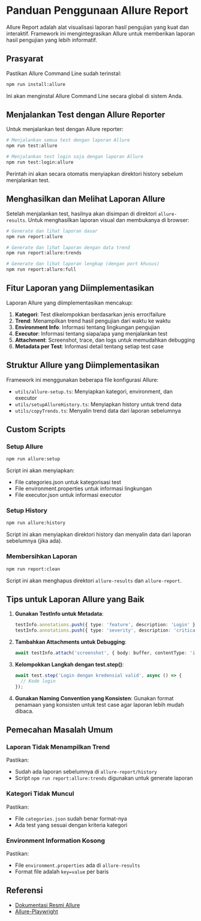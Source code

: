# Panduan Penggunaan Allure Report

Allure Report adalah alat visualisasi laporan hasil pengujian yang kuat dan interaktif. Framework ini mengintegrasikan Allure untuk memberikan laporan hasil pengujian yang lebih informatif.

## Prasyarat

Pastikan Allure Command Line sudah terinstal:

```bash
npm run install:allure
```

Ini akan menginstal Allure Command Line secara global di sistem Anda.

## Menjalankan Test dengan Allure Reporter

Untuk menjalankan test dengan Allure reporter:

```bash
# Menjalankan semua test dengan laporan Allure
npm run test:allure

# Menjalankan test login saja dengan laporan Allure
npm run test:login:allure
```

Perintah ini akan secara otomatis menyiapkan direktori history sebelum menjalankan test.

## Menghasilkan dan Melihat Laporan Allure

Setelah menjalankan test, hasilnya akan disimpan di direktori `allure-results`. Untuk menghasilkan laporan visual dan membukanya di browser:

```bash
# Generate dan lihat laporan dasar
npm run report:allure

# Generate dan lihat laporan dengan data trend
npm run report:allure:trends

# Generate dan lihat laporan lengkap (dengan port khusus)
npm run report:allure:full
```

## Fitur Laporan yang Diimplementasikan

Laporan Allure yang diimplementasikan mencakup:

1. **Kategori**: Test dikelompokkan berdasarkan jenis error/failure
2. **Trend**: Menampilkan trend hasil pengujian dari waktu ke waktu
3. **Environment Info**: Informasi tentang lingkungan pengujian
4. **Executor**: Informasi tentang siapa/apa yang menjalankan test
5. **Attachment**: Screenshot, trace, dan logs untuk memudahkan debugging
6. **Metadata per Test**: Informasi detail tentang setiap test case

## Struktur Allure yang Diimplementasikan

Framework ini menggunakan beberapa file konfigurasi Allure:

- `utils/allure-setup.ts`: Menyiapkan kategori, environment, dan executor
- `utils/setupAllureHistory.ts`: Menyiapkan history untuk trend data
- `utils/copyTrends.ts`: Menyalin trend data dari laporan sebelumnya

## Custom Scripts

### Setup Allure

```bash
npm run allure:setup
```

Script ini akan menyiapkan:
- File categories.json untuk kategorisasi test
- File environment.properties untuk informasi lingkungan
- File executor.json untuk informasi executor

### Setup History

```bash
npm run allure:history
```

Script ini akan menyiapkan direktori history dan menyalin data dari laporan sebelumnya (jika ada).

### Membersihkan Laporan

```bash
npm run report:clean
```

Script ini akan menghapus direktori `allure-results` dan `allure-report`.

## Tips untuk Laporan Allure yang Baik

1. **Gunakan TestInfo untuk Metadata**:
   ```typescript
   testInfo.annotations.push({ type: 'feature', description: 'Login' });
   testInfo.annotations.push({ type: 'severity', description: 'critical' });
   ```

2. **Tambahkan Attachments untuk Debugging**:
   ```typescript
   await testInfo.attach('screenshot', { body: buffer, contentType: 'image/png' });
   ```

3. **Kelompokkan Langkah dengan test.step()**:
   ```typescript
   await test.step('Login dengan kredensial valid', async () => {
     // Kode login
   });
   ```

4. **Gunakan Naming Convention yang Konsisten**:
   Gunakan format penamaan yang konsisten untuk test case agar laporan lebih mudah dibaca.

## Pemecahan Masalah Umum

### Laporan Tidak Menampilkan Trend

Pastikan:
- Sudah ada laporan sebelumnya di `allure-report/history`
- Script `npm run report:allure:trends` digunakan untuk generate laporan

### Kategori Tidak Muncul

Pastikan:
- File `categories.json` sudah benar format-nya
- Ada test yang sesuai dengan kriteria kategori

### Environment Information Kosong

Pastikan:
- File `environment.properties` ada di `allure-results`
- Format file adalah `key=value` per baris

## Referensi

- [Dokumentasi Resmi Allure](https://docs.qameta.io/allure/)
- [Allure-Playwright](https://github.com/allure-framework/allure-js/tree/master/packages/allure-playwright) 